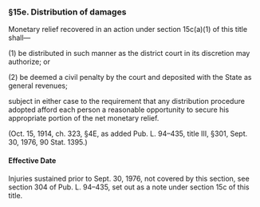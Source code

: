 ### §15e. Distribution of damages ###

Monetary relief recovered in an action under section 15c(a)(1) of this title shall—

(1) be distributed in such manner as the district court in its discretion may authorize; or

(2) be deemed a civil penalty by the court and deposited with the State as general revenues;

subject in either case to the requirement that any distribution procedure adopted afford each person a reasonable opportunity to secure his appropriate portion of the net monetary relief.

(Oct. 15, 1914, ch. 323, §4E, as added Pub. L. 94–435, title III, §301, Sept. 30, 1976, 90 Stat. 1395.)

#### Effective Date ####

Injuries sustained prior to Sept. 30, 1976, not covered by this section, see section 304 of Pub. L. 94–435, set out as a note under section 15c of this title.